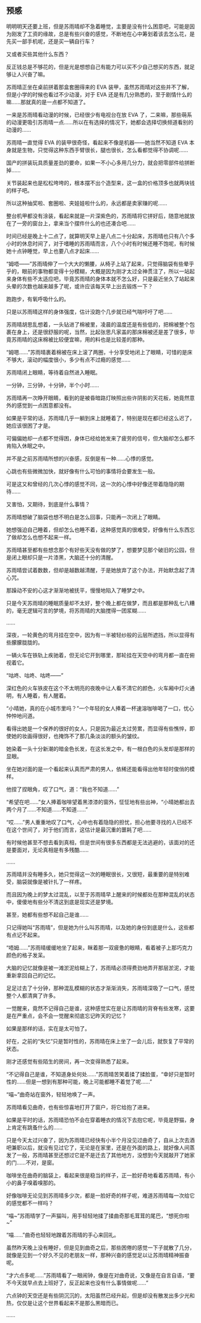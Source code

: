 ## 预感

明明明天还要上班，但是苏雨晴却不急着睡觉，主要是没有什么困意吧，可能是因为刚发了工资的缘故，总是有些兴奋的感觉，不断地在心中筹划着该去怎么花，是先买一部手机呢，还是买一辆自行车？

又或者买些其他什么东西？

反正钱总是不够花的，但是光是想想自己有能力可以买不少自己想买的东西，就足够让人兴奋了嘛。

苏雨晴正坐在桌前拼着那盒套圈得来的 EVA 装甲，虽然苏雨晴对这些并不了解，但是小学的时候也看过不少动漫，对于 EVA 还是有几分熟悉的，至于剧情什么的嘛……那就真的是一点都不知道了。

一来是苏雨晴看动漫的时候，已经很少有电视台在放 EVA 了，二来嘛，那些萌系的动漫更吸引苏雨晴一点……所以在有选择的情况下，她都会选择切换频道看别的动漫的……

苏雨晴一直觉得 EVA 的装甲很奇怪，看起来不像是机器——她当然不知道 EVA 本身就是生物，只觉得这种东西手臂很长，腿也很长，怎么看都觉得不协调呢……

国产的拼装玩具质量差劲的要命，如果一不小心多用几分力，就会把零部件给拼断掉……

关节装起来也是松松垮垮的，根本摆不出个造型来，这一盒的价格顶多也就两块钱的样子吧。

所以这种抽奖啦、套圈啦、夹娃娃啦什么的，永远都是卖家赚的呢……

整台机甲都没有涂装，看起来就是一片深紫色的，苏雨晴将它拼好后，随意地就放在了一旁的窗台上，拿来当个摆件什么的也还凑合吧……

时间已经是晚上十二点了，就算明天早上是八点二十分起床，苏雨晴也只有八个多小时的休息时间了，对于嗜睡的苏雨晴而言，八个小时有时候还睡不饱呢，有时候她十点钟睡觉，早上也要八点才起床……

“姆唔——”苏雨晴伸了一个大大的懒腰，从椅子上站了起来，只觉得脑袋有些晕乎乎的，眼前的事物都变得十分模糊，大概是因为刚才太过全神贯注了，所以一站起来身体有些不太适应吧，毕竟苏雨晴的身体本就不怎么好，只是最近坐久了站起来头晕的次数也越来越多了呢，或许应该每天早上出去锻炼一下？

跑跑步，有氧呼吸什么的。

只是以苏雨晴这样的身体强度，估计没跑个几步就已经气喘吁吁了吧……

苏雨晴胡思乱想着，一头钻进了棉被里，凌晨的温度还是有些低的，把棉被整个包裹在身上，还是很舒服的呢，当然，比起张思凡家盖的那床棉被还是差了很多，毕竟苏雨晴的这床棉被比较便宜嘛，用的料也是比较差的那种。

“姆嗯……”苏雨晴裹着棉被在床上滚了两圈，十分享受地闭上了眼睛，可惜的是床不够大，滚动的幅度很小，多少有点不过瘾的感觉……

苏雨晴闭上眼睛，等待着自然进入睡眠。

一分钟，三分钟，十分钟，半个小时……

苏雨晴再一次睁开眼睛，看到的是被昏暗路灯映照出些许阴影的天花板，她竟然意外的感觉到一点困意都没有。

如果是平常的话，苏雨晴几乎一躺到床上就睡着了，特别是现在都已经这么迟了，她应该很困了才是。

可偏偏她却一点都不觉得困，身体已经给她发来了疲劳的信号，但大脑却怎么都不肯陷入休眠之中。

并不是之前苏雨晴所想的兴奋感，反倒是有一种……心悸的感觉。

心跳也有些微微加快，就好像有什么可怕的事情将会要发生一般。

可是这又和曾经的几次心悸的感觉不同，这一次的心悸中好像还带着隐隐的期待……

又害怕，又期待，到底是什么事情？

苏雨晴想破了脑袋也想不明白是怎么回事，只能再一次闭上了眼睛。

她想强迫自己睡着，但却怎么也睡不着，这种感觉真的很难受，好像有什么东西忘了做却怎么也想不起来一样。

苏雨晴甚至都有些想念那个有好些天没有做的梦了，想要梦见那个破旧的公园，但是闭上眼却只是一片漆黑，大脑还十分的清醒。

苏雨晴尝试着数数，但却是越数越清醒，于是她放弃了这个办法，开始默念起了清心咒。

那躁动不安的心这才渐渐地被抚平，慢慢地陷入了睡梦之中。

只是今天苏雨晴的睡眠质量却不太好，整个晚上都在做梦，而且都是那种乱七八糟的，毫无逻辑可言的梦境，将苏雨晴的大脑搅得一团浆糊……

……

深夜，一轮黄色的弯月挂在空中，因为有一半被轻纱般的云层所遮挡，所以显得有些朦朦胧胧的。

一辆火车在铁轨上疾驰着，但无论它开到哪里，那轮挂在天空中的弯月都一直在俯视着它。

“咕咚、咕咚、咕咚——”

深红色的火车铁皮在这个不太明亮的夜晚中让人看不清它的颜色，火车厢中灯火通明，有人睡着，有人醒着。

“小晴她，真的在小城市里吗？”一个年轻的女人捧着一杯速溶咖啡喝了一口，忧心忡忡地问道。

看得出她是一个保养的很好的女人，只是因为最近太过劳累，而显得有些憔悴，即使她的妆画得很好，也掩饰不了那几条淡淡的额头的皱纹。

她染着一头十分新潮的暗金色长发，在这长发之中，有一根白色的头发却是那样的显眼。

坐在她对面的是一个看起来认真而严肃的男人，依稀还能看得出他年轻时俊俏的模样。

他捏了捏眼角，叹了口气，道：“我也不知道……”

“希望在吧……”女人捧着咖啡望着黑漆漆的窗外，怔怔地有些出神，“小晴她都出去两个月了……不知道……不知道……”

“哎……”男人重重地叹了口气，心中也有着隐隐的担忧，担心他要寻找的人已经不在这个世间了，对于他们而言，这估计是最沉重的噩耗了吧……

有时候他甚至不想去看到真相，但是世间有很多东西都是无法逃避的，该面对的还是要面对，无论真相是有多残酷……

……

苏雨晴并没有睡多久，她只觉得这一次的睡眠很长，又很短，最重要的是特别难受，脑袋就像是被针扎了一样疼。

而且因为晚上的梦太过混乱，以至于苏雨晴早上醒来的时候都处在那种混乱的状态中，傻傻地有些分不清这到底是现实还是梦境。

甚至，她都有些想不起自己是谁……

只记得她叫“苏雨晴”，但是她为什么叫苏雨晴，以及她的身份到底是什么，这些都有点记不起来。

“唔姆……”苏雨晴缓缓地坐了起来，眯着那一双疲惫的眼睛，看着被子上那巧克力颜色的格子发呆。

大脑的记忆就像是被一滩淤泥给糊上了，苏雨晴必须得费劲地弄开那层淤泥，才能重新拿回自己的记忆。

足足过去了十分钟，那种混乱模糊的状态才渐渐消失，苏雨晴深吸了一口气，感觉整个人都清爽了许多。

一觉醒来，竟然不记得自己是谁，这种感觉实在是让苏雨晴的背脊有些发寒，这要是在严重点，会不会一觉醒来彻底忘记昨天的记忆？

如果是那样的话，实在是太可怕了。

好在，之前的“失忆”只是暂时性的，苏雨晴在床上坐了一会儿后，就恢复了平常的状态。

刚才还感觉有些陌生的房间，再一次变得熟悉了起来。

“不记得自己是谁，不知道身处何处……”苏雨晴苦笑着揉了揉脸蛋，“幸好只是暂时性的……但是一想到有那种可能，晚上可能都睡不着觉了呢……”

“喵~”曲奇站在窗外，轻轻地唤了一声。

苏雨晴看见曲奇，也有些惊喜地打开了窗户，将它给抱了进来。

如果是平时的话，苏雨晴恐怕不会在穿着睡衣的情况下去抱它呢，毕竟是野猫，身上肯定有跳蚤什么的……

只是今天太过兴奋了，因为苏雨晴已经快有小半个月没见过曲奇了，自从上次去酒吧兼职以后，就没有见过它了，无论是在家里，还是在外面的路上，就好像人间蒸发了一般，苏雨晴甚至还想过它是不是迁去了其他地方，没想到今天就敲开了她家的门……不对，是窗。

咖啡坐在曲奇的脑袋上，看起来很是稳当的样子，正一脸好奇地看着苏雨晴，有小小的鼻子嗅着嗅那的。

好像咖啡无论见到苏雨晴多少次，都是一脸好奇的样子呢，难道苏雨晴每一次给它的感觉都不一样吗？

“喵~”苏雨晴学了一声猫叫，用手轻轻地揉了揉曲奇那毛茸茸的尾巴，“想死你啦~”

“喵……”曲奇也轻轻地蹭着苏雨晴的手心来回礼。

虽然昨天晚上没有睡好，但是见到曲奇之后，那些困倦的感觉一下子就散了几分，就像是见到一个好久不见的老朋友一样，那种兴奋的感觉足以让苏雨晴精神振奋呢。

“才六点多呢……”苏雨晴看了一眼闹钟，像是在对曲奇说，又像是在自言自语，“要不今天就早点去上班好了，反正起来也没有什么事情做呢……”

六点钟的天空还是有些阴沉沉的，太阳虽然已经升起，但是却没有散发出多少光和热，仅仅是让这个世界看起来不是那么黑暗而已。

……
